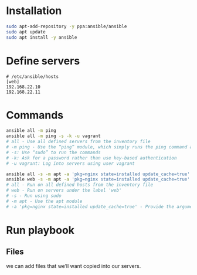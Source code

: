 # Installation

```sh
sudo apt-add-repository -y ppa:ansible/ansible
sudo apt update
sudo apt install -y ansible
```

# Define servers

```
# /etc/ansible/hosts
[web]
192.168.22.10
192.168.22.11
```

# Commands

```sh
ansible all -m ping
ansible all -m ping -s -k -u vagrant
# all - Use all defined servers from the inventory file
# -m ping - Use the “ping” module, which simply runs the ping command and returns the results
# -s: Use “sudo” to run the commands
# -k: Ask for a password rather than use key-based authentication
# -u vagrant: Log into servers using user vagrant

ansible all -s -m apt -a 'pkg=nginx state=installed update_cache=true'
ansible web -s -m apt -a 'pkg=nginx state=installed update_cache=true'
# all - Run on all defined hosts from the inventory file
# web - Run on servers under the label 'web'
# -s - Run using sudo
# -m apt - Use the apt module
# -a 'pkg=nginx state=installed update_cache=true' - Provide the arguments for the apt
```

# Run playbook

## Files

we can add files that we’ll want copied into our servers.
